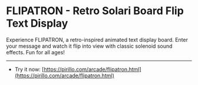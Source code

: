 
# FLIPATRON - Retro Solari Board Flip Text Display

Experience FLIPATRON, a retro-inspired animated text display board. Enter your message and watch it flip into view with classic solenoid sound effects. Fun for all ages!

---

* Try it now: [https://pirillo.com/arcade/flipatron.html](https://pirillo.com/arcade/flipatron.html)
